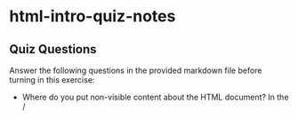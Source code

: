 # html-intro-quiz-notes

## Quiz Questions

Answer the following questions in the provided markdown file before turning in this exercise:

- Where do you put non-visible content about the HTML document? In the <head>/<title>

- Where do you put visible content about the HTML document? in the <body>

- Where do the `<head>` and `<body>` tags go in a valid HTML document?in between the <html> and </html>

- What is the purpose of a `<!DOCTYPE>` declaration? The to declare that this is a HTML document type

- Give five examples of HTML element types. <html>, <head>, <title>, <body>, <h1>

- What is the purpose of HTML attributes? Attributes contain additional information and or functionality for elements, usually in name/value pairs.

- Give an example of an HTML entity (escape character). &quote

## Notes

All student notes should be written here.

How to write `Code Examples` in markdown

for JS:

```js
const data = 'Howdy';
```

for HTML:

```html
<div>
  <p>This is text content</p>
</div>
```

for CSS:

```css
div {
  width: 100%;
}
```
